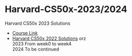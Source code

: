 # Harvard-CS50x-2023/2024
Harvard CS50x 2023 Solutions
- [Course Link](https://cs50.harvard.edu/x/)
- [Harvard CS50x 2022 Solutions](https://github.com/csfive/CS50x)    orz   
2023 From week0 to week4   
2024 To be continued
